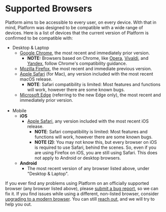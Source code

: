 # Supported Browsers

Platform aims to be accessible to every user, on every device. With that in mind, Platform was designed to be compatible with a wide range of devices. Here is a list of devices that the current version of Platform is confirmed to be compatible with:

* Desktop & Laptop
	* [Google Chrome](https://www.google.com/chrome/), the most recent and immediately prior version.
		* **NOTE:** Browsers based on Chrome, like [Opera](https://www.opera.com/), [Vivaldi](https://vivaldi.com/), and [Yandex](https://browser.yandex.com/), follow Chrome's compatibility guidance.
	* [Mozilla Firefox](https://www.mozilla.org/en-US/firefox/new/), the most recent and immediate previous version.
	* [Apple Safari](https://www.apple.com/safari/) (for Mac), any version included with the most recent macOS release. 
		* **NOTE**: Safari compatibility is limited: Most features and functions will work, however there are some known bugs.
	* [Microsoft Edge](https://www.microsoft.com/en-us/edge) (referring to the new Edge only), the most recent and immediately prior version.
<br><br>
* Mobile
	* **iOS**
		* [Apple Safari](https://www.apple.com/safari/), any version included with the most recent iOS release. 
			* **NOTE**: Safari compatibility is limited: Most features and functions will work, however there are some known bugs.
			* **NOTE (2)**: You may not know this, but every browser on iOS is required to use Safari, behind the scenes. So, even if you are using Firefox on iOS, you are still using Safari. This does not apply to Android or desktop browsers.
	* **Android**
		* The most recent version of any browser listed above, under "Desktop & Laptop".


If you ever find any problems using Platform on an officially supported browser (any browser listed above), please [submit a bug report](/support/bugs/new), so we can fix it. If you find issues while using a different, non-listed browser, consider [upgrading to a modern browser](https://browsehappy.com/). You can still [reach out](/contact), and we will try to help you out.
